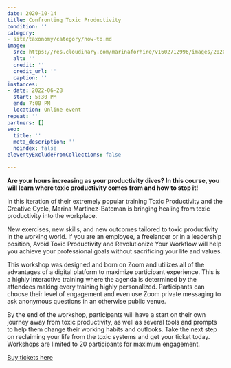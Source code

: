 ```yaml
---
date: 2020-10-14
title: Confronting Toxic Productivity
condition: ''
category:
- site/taxonomy/category/how-to.md
image:
  src: https://res.cloudinary.com/marinaforhire/v1602712996/images/2020/10/marina-two-tone-wall_bomuwr.webp
  alt: ''
  credit: ''
  credit_url: ''
  caption: ''
instances:
- date: 2022-06-28
  start: 5:30 PM
  end: 7:00 PM
  location: Online event
repeat: ''
partners: []
seo:
  title: ''
  meta_description: ''
  noindex: false
eleventyExcludeFromCollections: false

---
```

**Are your hours increasing as your productivity dives? In this course, you will learn where toxic productivity comes from and how to stop it!**

In this iteration of their extremely popular training Toxic Productivity and the Creative Cycle, Marina Martinez-Bateman is bringing healing from toxic productivity into the workplace.

New exercises, new skills, and new outcomes tailored to toxic productivity in the working world. If you are an employee, a freelancer or in a leadership position, Avoid Toxic Productivity and Revolutionize Your Workflow will help you achieve your professional goals without sacrificing your life and values.

This workshop was designed and born on Zoom and utilizes all of the advantages of a digital platform to maximize participant experience. This is a highly interactive training where the agenda is determined by the attendees making every training highly personalized. Participants can choose their level of engagement and even use Zoom private messaging to ask anonymous questions in an otherwise public venue.

By the end of the workshop, participants will have a start on their own journey away from toxic productivity, as well as several tools and prompts to help them change their working habits and outlooks. Take the next step on reclaiming your life from the toxic systems and get your ticket today. Workshops are limited to 20 participants for maximum engagement.

[Buy tickets here](https://www.eventbrite.com/e/confronting-toxic-productivity-tickets-152785889709?aff=ebdsoporgprofile)